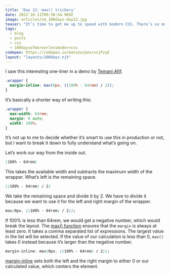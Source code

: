```yaml
---
title: 'Day 12: max() trickery'
date: 2022-10-11T09:38:54.969Z
image: articles/sm_100days-day12.jpg
teaser: "It’s time to get me up to speed with modern CSS. There’s so much new in CSS that I know too little about. To change that I’ve started [#100DaysOfMoreOrLessModernCSS](/blog/2022/100-days-of-more-or-less-modern-css/). Why more or less modern CSS? Because some topics will be about cutting-edge features, while other stuff has been around for quite a while already, but I just have little to no experience with it."
tags:
  - blog
  - posts
  - css
  - 100daysofmoreorlessmoderncss
codepen: https://codepen.io/matuzo/pen/xxjPzyE
layout: "layouts/100days.njk"
---
```

I saw this interesting one-liner in a demo by [Temani Afif](https://twitter.com/ChallengesCss).

```css
.wrapper {
  margin-inline: max(0px, ((100% - 64rem) / 2)); 
}
```

It’s basically a shorter way of writing this:

```css
.wrapper {
  max-width: 64rem;
  margin: 0 auto;
  width: 100%;
}
```



It’s not up to me to decide whether it’s smart to use this in production or not, but I want to break it down to fully understand what’s going on.

Let’s work our way from the inside out.

```css
(100% - 64rem)
````

This takes the available width and subtracts the maximum width of the wrapper. What’s left is the remaining space.

```css
((100% - 64rem) / 2)
````

We take the remaining space and divide it by 2. We have to divide it because we want to use it for the left and right margin of the wrapper.

```css
max(0px, ((100% - 64rem) / 2));
````

If 100% is less than 64rem, we would get a negative number, which would break the layout. The [max() function](/blog/2022/100daysof-day5/) ensures that the `margin` is always at least zero. It takes a comma separated list of expressions. The largest value in the list will be selected. If the value of our calculation is less than 0, `max()` takes 0 instead because it’s larger than the negative number.

```css
margin-inline: max(0px, ((100% - 64rem) / 2));
```

[margin-inline](/blog/2022/100daysof-day3/) sets both the left and the right margin to either 0 or our calculated value, which centers the element.
